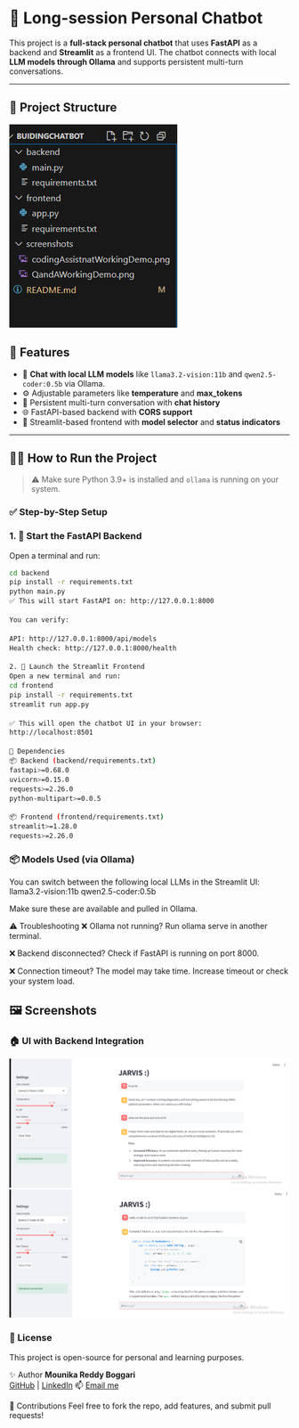 # 🤖 Long-session Personal Chatbot

This project is a **full-stack personal chatbot** that uses **FastAPI** as a backend and **Streamlit** as a frontend UI. The chatbot connects with local **LLM models through Ollama** and supports persistent multi-turn conversations.

---

## 📁 Project Structure
![Project directory](screenshots/Directory.png)



## 🚀 Features

- 🔄 **Chat with local LLM models** like `llama3.2-vision:11b` and `qwen2.5-coder:0.5b` via Ollama.
- ⚙️ Adjustable parameters like **temperature** and **max_tokens**
- 💬 Persistent multi-turn conversation with **chat history**
- 🌐 FastAPI-based backend with **CORS support**
- 🎨 Streamlit-based frontend with **model selector** and **status indicators**

---

## 🧑‍💻 How to Run the Project

> ⚠️ Make sure Python 3.9+ is installed and `ollama` is running on your system.

### ✅ Step-by-Step Setup

### 1. 🧠 Start the FastAPI Backend

Open a terminal and run:
```bash
cd backend
pip install -r requirements.txt
python main.py
✅ This will start FastAPI on: http://127.0.0.1:8000

You can verify:

API: http://127.0.0.1:8000/api/models
Health check: http://127.0.0.1:8000/health

2. 💬 Launch the Streamlit Frontend
Open a new terminal and run:
cd frontend
pip install -r requirements.txt
streamlit run app.py

✅ This will open the chatbot UI in your browser:
http://localhost:8501

🧰 Dependencies
📦 Backend (backend/requirements.txt)
fastapi>=0.68.0
uvicorn>=0.15.0
requests>=2.26.0
python-multipart>=0.0.5

📦 Frontend (frontend/requirements.txt)
streamlit>=1.28.0
requests>=2.26.0
```

### 📦 Models Used (via Ollama)
You can switch between the following local LLMs in the Streamlit UI:
llama3.2-vision:11b
qwen2.5-coder:0.5b

Make sure these are available and pulled in Ollama.

⚠️ Troubleshooting
❌ Ollama not running?
Run ollama serve in another terminal.

❌ Backend disconnected?
Check if FastAPI is running on port 8000.

❌ Connection timeout?
The model may take time. Increase timeout or check your system load.

## 🖼️ Screenshots

### 🏠 UI with Backend Integration

![Q&A Working Demo](screenshots/QandAWorkingDemo.png)
![Coding Assistant Working Demo](screenshots/codingAssistnatWorkingDemo.png)


### 📃 License
This project is open-source for personal and learning purposes.

✨ Author
**Mounika Reddy Boggari**  
[GitHub](https://github.com/MounikaReddy666) | [LinkedIn](https://www.linkedin.com/in/mounika-reddy-boggari-a5851b296/)
📫 [Email me](mailto:boggarimounikareddy@gmail.com)


🙌 Contributions
Feel free to fork the repo, add features, and submit pull requests!